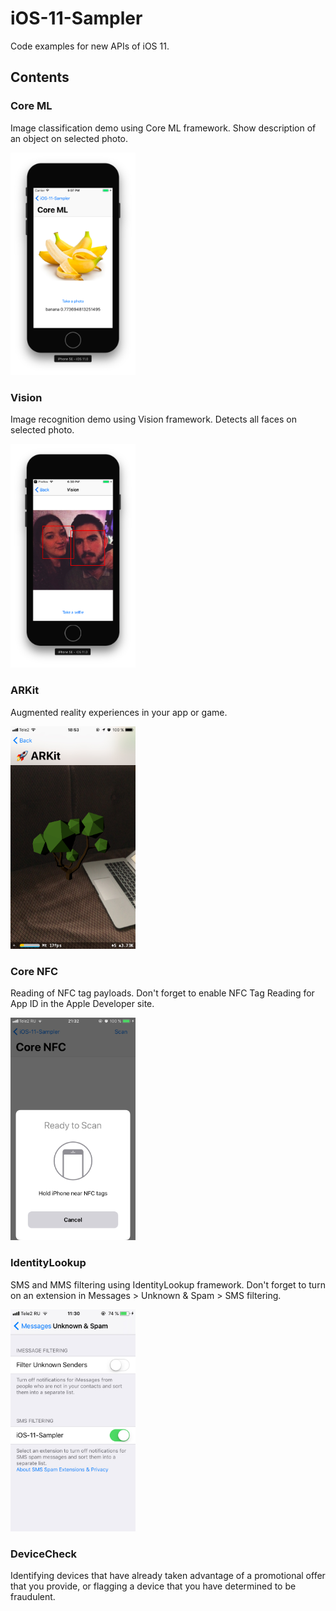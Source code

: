 # iOS-11-Sampler

Code examples for new APIs of iOS 11.

## Contents

### Core ML

Image classification demo using Core ML framework. Show description of an object on selected photo.

<img src="resources/coreml-example.png" width="200">

### Vision

Image recognition demo using Vision framework. Detects all faces on selected photo.

<img src="resources/vision-example.png" width="200">

### ARKit

Augmented reality experiences in your app or game.

<img src="resources/arkit-example.jpeg" width="200">

### Core NFC

Reading of NFC tag payloads. Don't forget to enable NFC Tag Reading for App ID in the Apple Developer site.

<img src="resources/corenfc-example.jpeg" width="200">

### IdentityLookup

SMS and MMS filtering using IdentityLookup framework. Don't forget to turn on an extension in Messages > Unknown & Spam > SMS filtering.

<img src="resources/identity-lookup-example.jpeg" width="200">

### DeviceCheck

Identifying devices that have already taken advantage of a promotional offer that you provide, or flagging a device that you have determined to be fraudulent.
